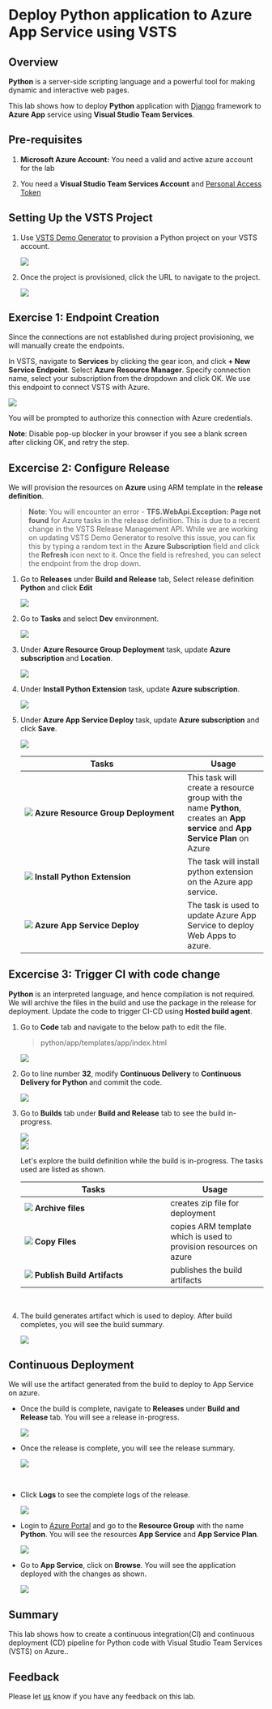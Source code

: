 # Deploy Python application to Azure App Service using VSTS

## Overview

**Python** is a server-side scripting language and a powerful tool for making dynamic and interactive web pages.

This lab shows how to deploy **Python** application with [Django](https://www.djangoproject.com/) framework to **Azure App** service using **Visual Studio Team Services**.

## Pre-requisites

1. **Microsoft Azure Account:**  You need a valid and active azure account for the lab

 2. You need a **Visual Studio Team Services Account** and [Personal Access Token](https://docs.microsoft.com/en-us/vsts/accounts/use-personal-access-tokens-to-authenticate)

## Setting Up the VSTS Project

 1. Use <a href="https://vstsdemogenerator.azurewebsites.net/?name=Python&templateid=77369" target="_blank">VSTS Demo Generator</a> to provision a Python project on your VSTS account.

    <img src="images/vsts_demo.png">


 2. Once the project is provisioned, click the URL to navigate to the project.

    <img src="images/python_template.png">


## Exercise 1: Endpoint Creation

Since the connections are not established during project provisioning, we will manually create the endpoints.

In VSTS, navigate to **Services** by clicking the gear icon, and click  **+ New Service Endpoint**. Select **Azure Resource Manager**. Specify connection name, select your subscription from the dropdown and click OK. We use this endpoint to connect VSTS with Azure.

   <img src ="images/service_endpoint.png">


You will be prompted to authorize this connection with Azure credentials.

**Note**: Disable pop-up blocker in your browser if you see a blank screen after clicking OK, and retry the step.

## Excercise 2: Configure Release

We will provision the resources on **Azure** using ARM template in the **release definition**.

> **Note**: You will encounter an error - **TFS.WebApi.Exception: Page not found** for Azure tasks in the release definition. This is due to a recent change in the VSTS Release Management API. While we are working on updating VSTS Demo Generator to resolve this issue, you can fix this by typing a random text in the **Azure Subscription** field and click the **Refresh** icon next to it. Once the field is refreshed, you can select the endpoint from the drop down.

1. Go to **Releases** under **Build and Release** tab, Select release definition **Python** and click **Edit**

   <img src ="images/releaseedit.png">

2. Go to **Tasks** and select **Dev** environment.

   <img src ="images/environment.png">

3. Under **Azure Resource Group Deployment** task, update **Azure subscription** and **Location**.

   <img src ="images/azure_sub.png">

4. Under **Install Python Extension** task, update **Azure subscription**. 

   <img src ="images/python_sub.png">

5. Under **Azure App Service Deploy** task, update **Azure subscription** and click **Save**.

   <img src ="images/deploy_app.png">

    <table width="75%">
    <thead>
        <tr>
          <th width="67%"><b>Tasks</b></th>
          <th><b>Usage</b></th>
        </tr>
    </thead>
    <tr>
        <td><img src="images/azure_resource.png"> <b>Azure Resource Group Deployment</b></td>
        <td>This task will create a resource group with the name <b>Python</b>, creates an <b>App service</b> and <b>App Service Plan</b> on Azure </td>
    </tr>
      <tr>
        <td><img src="images/azure_app_service.png"> <b>Install Python Extension </b></td>
        <td>The task will install python extension on the Azure app service.</td>
    </tr>
    <tr>
        <td><img src="images/azure_deploy.png"> <b>Azure App Service Deploy</b></td>
        <td>The task is used to update Azure App Service to deploy Web Apps to azure.</td>
    </tr>
    <tr>
    </table>

## Excercise 3: Trigger CI with code change

**Python** is an interpreted language, and hence compilation is not required. We will archive the files in the build and use the package in the release for deployment. Update the code to trigger CI-CD using **Hosted build agent**.

1. Go to **Code** tab and navigate to the below path to edit the file.

   >python/app/templates/app/index.html

   <img src ="images/code_tab.png">

2. Go to line number **32**, modify **Continuous Delivery** to **Continuous Delivery for Python** and commit the code.

   <img src ="images/commit_code.png">

3. Go to **Builds** tab under **Build and Release** tab to see the build in-progress.

   <img src="images/build.png">

   <br/>

   <img src="images/in_progress_build.png">

   Let's explore the build definition while the build is in-progress. The tasks used are listed as shown.

   <table width="80%">
    <thead>
      <tr>
         <th width="60%"><b>Tasks</b></th>
         <th><b>Usage</b></th>
      </tr>
    </thead>
    <tr>
        <td><img src="images/archive_files.png"> <b>Archive files</b></td>
        <td>creates zip file for deployment</td>
    </tr>
    <tr>
        <td><img src="images/copy_files.png"> <b>Copy Files</b></td>
        <td>copies ARM template which is used to provision resources on azure </td>
    </tr>
    <tr>
        <td><img src="images/publish_artifact.png"> <b>Publish Build Artifacts</b></td>
        <td> publishes the build artifacts </td>
    </tr>
    </table>

   <br/>

4. The build generates artifact which is used to deploy. After build completes, you will see the build summary.

   <img src ="images/build_result.png">

## Continuous Deployment

We will use the artifact generated from the build to deploy to App Service on azure. 

- Once the build is complete, navigate to **Releases** under **Build and Release** tab. You will see a release in-progress.

  <img src ="images/release_in_progress.png">

- Once the release is complete, you  will see the release summary.

  <img src ="images/release_succesful.png">

<br/>

- Click **Logs** to see the complete logs of the release.

  <img src ="images/release_logs.png">

- Login to [Azure Portal](https://portal.azure.com) and go to  the **Resource Group** with the name **Python**. You will see the resources **App Service** and **App Service Plan**.

  <img src ="images/azure_portal.png">

- Go to **App Service**, click on **Browse**. You will see the application deployed with the changes as shown.

  <img src ="images/pythonapp.png">

## Summary
  
This lab shows how to create a continuous integration(CI) and continuous deployment (CD) pipeline for Python code with Visual Studio Team Services (VSTS) on Azure..

## Feedback 

Please let <a href="mailto:devopsdemos@microsoft.com">us</a> know if you have any feedback on this lab.
 